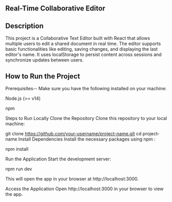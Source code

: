 ## Real-Time Collaborative Editor

## Description

This project is a Collaborative Text Editor built with React that allows multiple users to edit a shared document in real time. The editor supports basic functionalities like editing, saving changes, and displaying the last editor's name. It uses localStorage to persist content across sessions and synchronize updates between users.

## How to Run the Project

Prerequisites--
Make sure you have the following installed on your machine:

Node.js (>= v14)

npm 

Steps to Run Locally
Clone the Repository
Clone this repository to your local machine:

git clone https://github.com/your-username/project-name.git
cd project-name
Install Dependencies
Install the necessary packages using npm :

npm install

Run the Application
Start the development server:


npm run dev

This will open the app in your browser at http://localhost:3000.

Access the Application
Open http://localhost:3000 in your browser to view the app.

